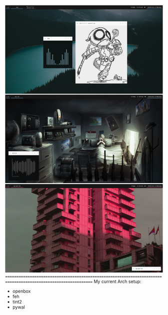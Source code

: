 #
![obscreen1](https://raw.githubusercontent.com/buyBread/dots/master/screenshots/2018-02-10-204525_1366x768_scrot.png)
![obscreen2](https://raw.githubusercontent.com/buyBread/dots/master/screenshots/2018-02-10-121304_1366x768_scrot.png)
![obscreen3](https://raw.githubusercontent.com/buyBread/dots/master/screenshots/2018-02-10-193443_1366x768_scrot.png)
`=============================================================================================================`
My current Arch setup:
 - openbox
 - feh
 - tint2
 - pywal
